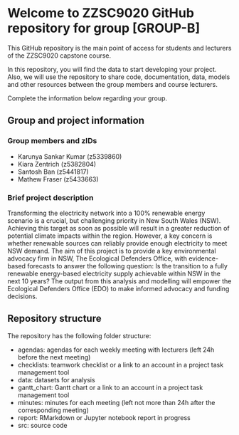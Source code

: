 # Welcome to ZZSC9020 GitHub repository for group [GROUP-B]

This GitHub repository is the main point of access for students and lecturers of the ZZSC9020 capstone course. 

In this repository, you will find the data to start developing your project. Also, we will use the repository to share code, documentation, data, models and other resources between the group members and course lecturers.

Complete the information below regarding your group.

## Group and project information

### Group members and zIDs
- Karunya Sankar Kumar (z5339860)
- Kiara Zentrich (z5382804)
- Santosh Ban (z5441817)
- Mathew Fraser (z5433663)

### Brief project description

Transforming the electricity network into a 100% renewable energy scenario is a crucial, but challenging priority in New South Wales (NSW). Achieving this target as soon as possible will result in a greater reduction of potential climate impacts within the region. However, a key concern is whether renewable sources can reliably provide enough electricity to meet NSW demand. The aim of this project is to provide a key environmental advocacy firm in NSW, The Ecological Defenders Office, with evidence-based forecasts to answer the following question: 
Is the transition to a fully renewable energy-based electricity supply achievable within NSW in the next 10 years? 
The output from this analysis and modelling will empower the Ecological Defenders Office (EDO) to make informed advocacy and funding decisions. 

## Repository structure

The repository has the following folder structure:

- agendas: agendas for each weekly meeting with lecturers (left 24h before the next meeting)
- checklists: teamwork checklist or a link to an account in a project task management tool
- data: datasets for analysis
- gantt_chart: Gantt chart or a link to an account in a project task management tool
- minutes: minutes for each meeting (left not more than 24h after the corresponding meeting)
- report: RMarkdown or Jupyter notebook report in progress
- src: source code
